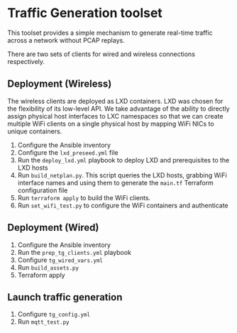 # Traffic Generation toolset

This toolset provides a simple mechanism to generate real-time traffic across a network without PCAP replays.

There are two sets of clients for wired and wireless connections respectively.

## Deployment (Wireless)

The wireless clients are deployed as LXD containers. LXD was chosen for the flexibility of its low-level API. We take advantage of the ability to directly assign physical host interfaces to LXC namespaces so that we can create multiple WiFi clients on a single physical host by mapping WiFi NICs to unique containers.

1. Configure the Ansible inventory 
2. Configure the `lxd_preseed.yml` file
3. Run the `deploy_lxd.yml` playbook to deploy LXD and prerequisites to the LXD hosts
4. Run `build_netplan.py`. This script queries the LXD hosts, grabbing WiFi interface names and using them to generate the `main.tf` Terraform configuration file
5. Run `terraform apply` to build the WiFi clients.
6. Run `set_wifi_test.py` to configure the WiFi containers and authenticate

## Deployment (Wired)

1. Configure the Ansible inventory
2. Run the `prep_tg_clients.yml` playbook
3. Configure `tg_wired_vars.yml`
4. Run `build_assets.py`
5. Terraform apply

## Launch traffic generation

1. Configure `tg_config.yml`
2. Run `mqtt_test.py`